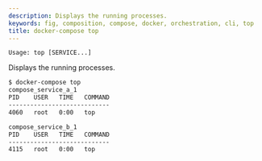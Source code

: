 ```yaml
---
description: Displays the running processes.
keywords: fig, composition, compose, docker, orchestration, cli, top
title: docker-compose top
---
```


```none
Usage: top [SERVICE...]

```

Displays the running processes.

```bash
$ docker-compose top
compose_service_a_1
PID    USER   TIME   COMMAND
----------------------------
4060   root   0:00   top

compose_service_b_1
PID    USER   TIME   COMMAND
----------------------------
4115   root   0:00   top
```